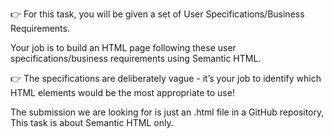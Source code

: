 👉 For this task, you will be given a set of User Specifications/Business Requirements.

Your job is to build an HTML page following these user specifications/business requirements using Semantic HTML.

👉 The specifications are deliberately vague - it’s your job to identify which HTML elements would be the most appropriate to use!

The submission we are looking for is just an .html file in a GitHub repository, This task is about Semantic HTML only.
